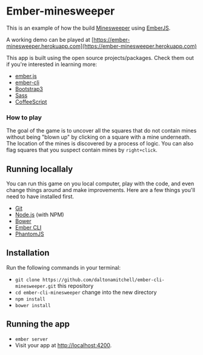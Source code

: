 # Ember-minesweeper

This is an example of how the build [Minesweeper](http://en.wikipedia.org/wiki/Microsoft_Minesweeper) using [EmberJS](http://emberjs.com).

A working demo can be played at [https://ember-minesweeper.herokuapp.com](https://ember-minesweeper.herokuapp.com)

This app is built using the open source projects/packages. Check them out if you're interested in learning more:

* [ember.js](http://emberjs.com/)
* [ember-cli](http://www.ember-cli.com/)
* [Bootstrap3](http://www.getbootstrap.com)
* [Sass](http://www.sass-lang.com)
* [CoffeeScript](http://www.coffeescript.org)

### How to play

The goal of the game is to uncover all the squares that do not contain mines without being "blown up" by clicking on a square with a mine underneath. The location of the mines is discovered by a process of logic. You can also flag squares that you suspect contain mines by `right+click`.

## Running locallaly

You can run this game on you local computer, play with the code, and even change things around and make improvements. Here are a few things you'll need to have installed first.

* [Git](http://git-scm.com/)
* [Node.js](http://nodejs.org/) (with NPM)
* [Bower](http://bower.io/)
* [Ember CLI](http://www.ember-cli.com/)
* [PhantomJS](http://phantomjs.org/)

## Installation

Run the following commands in your terminal:

* `git clone https://github.com/daltonamitchell/ember-cli-minesweeper.git` this repository
* `cd ember-cli-minesweeper` change into the new directory
* `npm install`
* `bower install`

## Running the app

* `ember server`
* Visit your app at [http://localhost:4200](http://localhost:4200).
